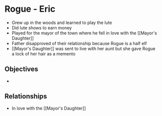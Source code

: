 # Rogue - Eric
* Grew up in the woods and learned to play the lute
* Did lute shows to earn money
* Played for the mayor of the town where he fell in love with the [[Mayor's Daughter]] 
* Father disapproved of their relationship because Rogue is a half elf
* [[Mayor's Daughter]] was sent to live with her aunt but she gave Rogue a lock of her hair as a memento

## Objectives
*

## Relationships
* In love with the [[Mayor's Daughter]]